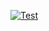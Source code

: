 

[![Test](https://github.com/kollera/vcontrold-for-openwrt/actions/workflows/test.yml/badge.svg)](https://github.com/kollera/vcontrold-for-openwrt/actions/workflows/test.yml)
